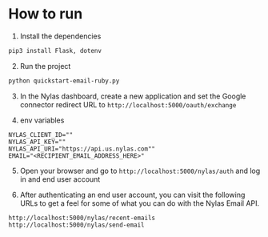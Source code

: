 # How to run

1. Install the dependencies

```bash
pip3 install Flask, dotenv
```

2. Run the project

```bash
python quickstart-email-ruby.py
```

3. In the Nylas dashboard, create a new application and set the Google connector redirect URL to `http://localhost:5000/oauth/exchange`

4. env variables

```env
NYLAS_CLIENT_ID=""
NYLAS_API_KEY=""
NYLAS_API_URI="https://api.us.nylas.com""
EMAIL="<RECIPIENT_EMAIL_ADDRESS_HERE>"
```

5. Open your browser and go to `http://localhost:5000/nylas/auth` and log in and end user account

6. After authenticating an end user account, you can visit the following URLs to get a feel for some of what you can do with the Nylas Email API.

```text
http://localhost:5000/nylas/recent-emails
http://localhost:5000/nylas/send-email
```
